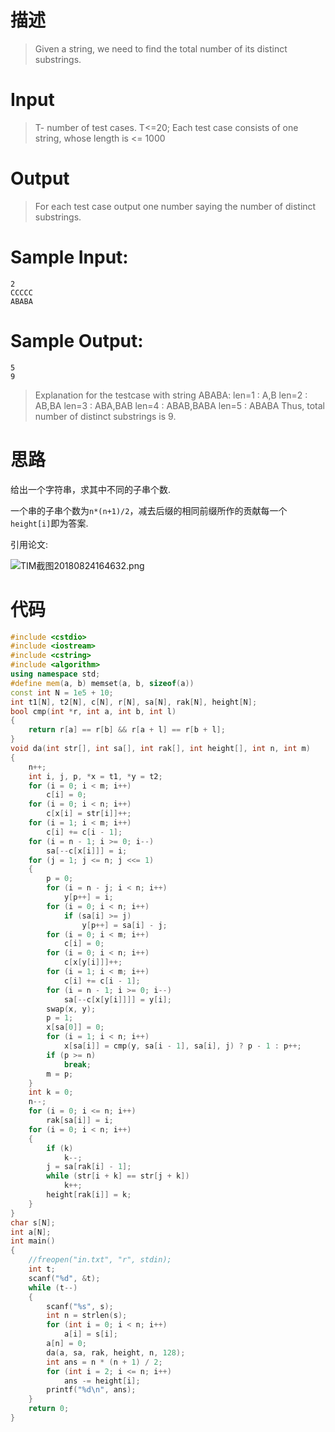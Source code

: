 # 描述

> Given a string, we need to find the total number of its distinct substrings.
>

# Input

> T- number of test cases. T<=20;
> Each test case consists of one string, whose length is <= 1000
>

# Output

> For each test case output one number saying the number of distinct substrings.
>

# **Sample Input:**
```
2
CCCCC
ABABA
```
# **Sample Output:**
```
5
9
```
> Explanation for the testcase with string ABABA: 
> len=1 : A,B
> len=2 : AB,BA
> len=3 : ABA,BAB
> len=4 : ABAB,BABA
> len=5 : ABABA
> Thus, total number of distinct substrings is 9.

# 思路

给出一个字符串，求其中不同的子串个数.

一个串的子串个数为`n*(n+1)/2`，减去后缀的相同前缀所作的贡献每一个`height[i]`即为答案.

引用论文:

![TIM截图20180824164632.png](https://i.loli.net/2018/08/24/5b7fc5f86a000.png) 

# 代码

```cpp
#include <cstdio>
#include <iostream>
#include <cstring>
#include <algorithm>
using namespace std;
#define mem(a, b) memset(a, b, sizeof(a))
const int N = 1e5 + 10;
int t1[N], t2[N], c[N], r[N], sa[N], rak[N], height[N];
bool cmp(int *r, int a, int b, int l)
{
    return r[a] == r[b] && r[a + l] == r[b + l];
}
void da(int str[], int sa[], int rak[], int height[], int n, int m)
{
    n++;
    int i, j, p, *x = t1, *y = t2;
    for (i = 0; i < m; i++)
        c[i] = 0;
    for (i = 0; i < n; i++)
        c[x[i] = str[i]]++;
    for (i = 1; i < m; i++)
        c[i] += c[i - 1];
    for (i = n - 1; i >= 0; i--)
        sa[--c[x[i]]] = i;
    for (j = 1; j <= n; j <<= 1)
    {
        p = 0;
        for (i = n - j; i < n; i++)
            y[p++] = i;
        for (i = 0; i < n; i++)
            if (sa[i] >= j)
                y[p++] = sa[i] - j;
        for (i = 0; i < m; i++)
            c[i] = 0;
        for (i = 0; i < n; i++)
            c[x[y[i]]]++;
        for (i = 1; i < m; i++)
            c[i] += c[i - 1];
        for (i = n - 1; i >= 0; i--)
            sa[--c[x[y[i]]]] = y[i];
        swap(x, y);
        p = 1;
        x[sa[0]] = 0;
        for (i = 1; i < n; i++)
            x[sa[i]] = cmp(y, sa[i - 1], sa[i], j) ? p - 1 : p++;
        if (p >= n)
            break;
        m = p;
    }
    int k = 0;
    n--;
    for (i = 0; i <= n; i++)
        rak[sa[i]] = i;
    for (i = 0; i < n; i++)
    {
        if (k)
            k--;
        j = sa[rak[i] - 1];
        while (str[i + k] == str[j + k])
            k++;
        height[rak[i]] = k;
    }
}
char s[N];
int a[N];
int main()
{
    //freopen("in.txt", "r", stdin);
    int t;
    scanf("%d", &t);
    while (t--)
    {
        scanf("%s", s);
        int n = strlen(s);
        for (int i = 0; i < n; i++)
            a[i] = s[i];
        a[n] = 0;
        da(a, sa, rak, height, n, 128);
        int ans = n * (n + 1) / 2;
        for (int i = 2; i <= n; i++)
            ans -= height[i];
        printf("%d\n", ans);
    }
    return 0;
}
```

